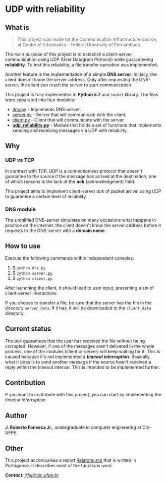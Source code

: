 # UDP with reliability

## What is

> This project was made tot the Communication Infrastructure course, at Center of Informatics - Federal University of Pernambuco.

The main purpose of this project is to establish a client-server communication using UDP (User Datagram Protocol) while guaranteeing **reliability**. To test this reliability, a file transfer operation was implemented.

Another feature is the implementation of a simple **DNS server**. Initially, the client doesn't know the server address. Only after requesting the DNS-server, the client can reach the server to start communication.

This project is fully implemented in **Python 3.7** and `socket` library. The files were separated into four modules:

- [dns.py](dns.py) - Implements DNS-server.
- [server.py](server.py) - Server that will communicate with the client.
- [client.py](client.py) - Client that will communicate with the server.
- [**udp_reliability.py**](udp_reliability.py) - Module that holds a set of functions that implements sending and receiving messages via UDP with reliability.


## Why

### UDP vs TCP

In contrast with TCP, UDP is a connectionless protocol that doesn't guarantee to the source if the message has arrived at the destination, one of which reasons is the lack of the ***ack*** (acknowledgment) field.

This project aims to implement client-server *ack* of packet arrival using UDP to guarantee a certain level of reliability.

### DNS module

The simplified DNS-server simulates on many occasions what happens in practice on the internet: the client doesn't know the server address before it requests to the DNS-server with a **domain name**.

## How to use

Execute the following commands within independent consoles:

1. \$ `python dns.py`.
2. \$ `python server.py`.
3. \$ `python client.py`.

After launching the client, it should lead to user input, presenting a set of client-server interactions.

If you choose to transfer a file, be sure that the server has the file in the directory `server_data`. If it has, it will be downloaded to the `client_data` directory.

## Current status

The *ack* guarantees that the user has received the file without being corrupted. However, if one of the messages aren't delivered in the whole process, one of the modules (client or server) will keep waiting for it. This is caused because it's not implemented a ***timeout interruption***. Basically, what it does is to send another message if the source hasn't received a reply within the timeout interval. This is intended to be implemented further.

## Contribution

If you want to contribute with this project, you can start by implementing the *timeout interruption*.

## Author

**J. Roberto Fonseca Jr.**, undergraduate in computer engineering at CIn-UFPE.

## Other

This project accompanies a report [Relatorio.md](Relatorio.md) that is written in Portuguese. It describes most of the functions used.

***Contact**: jrfsj@cin.ufpe.br*
